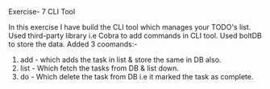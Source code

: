 
Exercise- 7 CLI Tool

In this exercise I have build the CLI tool which manages your TODO's list. Used third-party library i.e Cobra to add commands in CLI tool. Used boltDB to store the data. Added 3 coomands:-
1. add - which adds the task in list & store the same in DB also.
2. list - Which fetch the tasks from DB & list down.
3. do - Which delete the task from DB i.e it marked the task as complete. 

